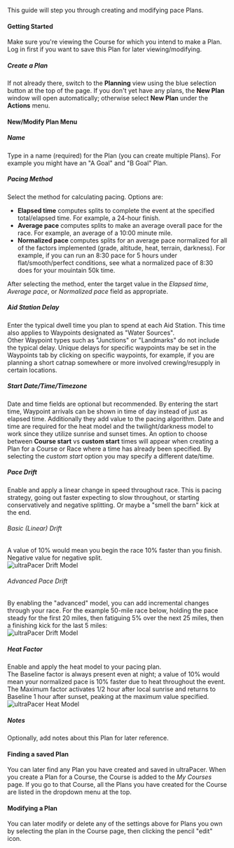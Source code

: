 This guide will step you through creating and modifying pace Plans.

#### Getting Started
Make sure you're viewing the Course for which you intend to make a Plan.\
Log in first if you want to save this Plan for later viewing/modifying.

##### Create a Plan
If not already there, switch to the **Planning** view using the blue selection
button at the top of the page. If you don't yet have any plans, the **New Plan**
window will open automatically; otherwise select **New Plan** under the
**Actions** menu.

#### New/Modify Plan Menu

##### Name
Type in a name (required) for the Plan (you can create multiple Plans). For
example you might have an "A Goal" and "B Goal" Plan.

##### Pacing Method
Select the method for calculating pacing. Options are:
- **Elapsed time** computes splits to complete the event at the specified
  total/elapsed time. For example, a 24-hour finish.
- **Average pace** computes splits to make an average overall pace for the race.
  For example, an average of a 10:00 minute mile.
- **Normalized pace** computes splits for an average pace normalized for all
  of the factors implemented (grade, altitude, heat, terrain, darkness). For
  example, if you can run an 8:30 pace for 5 hours under flat/smooth/perfect
  conditions, see what a normalized pace of 8:30 does for your mouintain 50k
  time.

After selecting the method, enter the target value in the *Elapsed time*,
*Average pace*, or *Normalized pace* field as appropriate.

##### Aid Station Delay
Enter the typical dwell time you plan to spend at each Aid Station. This time
also applies to Waypoints designated as "Water Sources".\
Other Waypoint types such as "Junctions" or "Landmarks" do not include the
typical delay.
Unique delays for specific waypoints may be set in the Waypoints tab
by clicking on specific waypoints, for
example, if you are planning a short catnap somewhere or more involved
crewing/resupply in certain locations.

##### Start Date/Time/Timezone
Date and time fields are optional but recommended. By entering the start time,
Waypoint arrivals can be shown in time of day instead of just as elapsed time.
Additionally they add value to the pacing
algorithm. Date and time are required for the heat model and the
twilight/darkness model to work since they utilize sunrise and sunset
times.
An option to choose between **Course start** vs **custom start** times will
appear when creating a Plan for a Course or Race where a time has already been
specified. By selecting the *custom start* option you may specify a different
date/time.

##### Pace Drift
Enable and apply a linear change in speed throughout race. This is pacing
strategy, going out faster expecting to slow throughout, or starting
conservatively and negative splitting. Or maybe a "smell the barn" kick at the
end.

###### Basic (Linear) Drift
A value of 10% would mean you begin the
race 10% faster than you finish. Negative value for negative split.\
![ultraPacer Drift Model](./img/driftModel.png)

###### Advanced Pace Drift
By enabling the "advanced" model, you can add incremental changes through your
race. For the example 50-mile race below, holding the pace steady for the first
20 miles, then fatiguing 5% over the next 25 miles, then a finishing kick for
the last 5 miles:\
![ultraPacer Drift Model](./img/driftModelAdvanced.png)

##### Heat Factor
Enable and apply the heat model to your pacing plan.\
The Baseline factor is always present even at night; a value of 10% would mean
your normalized pace is 10% faster due to heat throughout the event.\
The Maximum factor activates 1/2 hour after local sunrise and returns to
Baseline 1 hour after sunset, peaking at the maximum value specified.\
![ultraPacer Heat Model](./img/heatModel.png)

##### Notes
Optionally, add notes about this Plan for later reference.

#### Finding a saved Plan
You can later find any Plan you have created and saved in ultraPacer. When
you create a Plan for a Course, the Course is added to the *My Courses* page.
If you go to that Course, all the Plans you have created for the Course are
listed in the dropdown menu at the top.

#### Modifying a Plan
You can later modify or delete any of the settings above for Plans you own by
selecting the plan in the Course page, then clicking the pencil "edit" icon.
